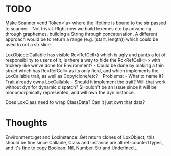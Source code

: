 # TODO

Make Scanner vend Token<'a> where the lifetime is bound to the str passed to scanner
    - Not trivial. RIght now we build lexemes etc by advancing through graphemes, building a String through concatenation. A different approach would be to return a range (e.g. (start, length)) which could be used to cut a str slice.



LoxObject::Callable has visible Rc<RefCell<dyn LoxCallable>>) which is ugly and punts a lot of responsibility to users of it; is there a way to hide the Rc<RefCell<>> with trickery like we've done for Environment?
    - Could be done by making a thin struct which has Rc<RefCell<dyn LoxCallable>> as its only field, and which implements the LoxCallable trait, as well as Copy/clone/etc?
    - Problems:
        - What to name it? Trait already owns LoxCallable
        - Should it implement the trait? Will that work without dyn for dynamic dispatch? SHouldn't be an issue since it will be monomorphically represented, and will own the dyn instance.

Does LoxClass need to wrap ClassData? Can it just own that data?

# Thoughts

Environment::get and LoxInstance::Get return clones of LoxObject; this should be fine since Callable, Class and Instance are all ref-counted types, and it's fine to copy Boolean, Nil, Number, Str and Undefined...

